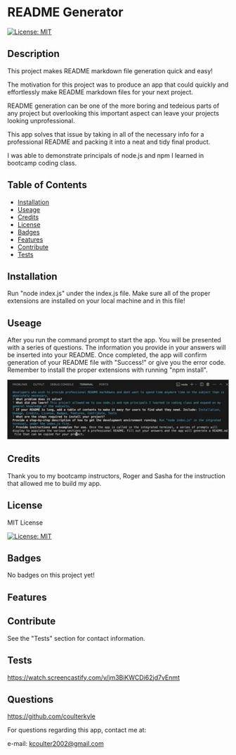# README Generator

[![License: MIT](https://img.shields.io/badge/License-MIT-yellow.svg)](https://opensource.org/licenses/MIT)

## Description

This project makes README markdown file generation quick and easy!

The motivation for this project was to produce an app that could quickly and effortlessly make README markdown files for your next project. 

README generation can be one of the more boring and tedeious parts of any project but overlooking this important aspect can leave your projects looking unprofessional.

This app solves that issue by taking in all of the necessary info for a professional README and packing it into a neat and tidy final product.

I was able to demonstrate principals of node.js and npm I learned in bootcamp coding class.

## Table of Contents

- [Installation](#Installation)
- [Useage](#Useage)
- [Credits](#Credits)
- [License](#License)
- [Badges](#Badges)
- [Features](#Features)
- [Contribute](#Contribute)
- [Tests](#Tests)


## Installation

Run "node index.js" under the index.js file. Make sure all of the proper extensions are installed on your local machine and in this file!

## Useage

After you run the command prompt to start the app. You will be presented with a series of questions. The information you provide in your answers will be inserted into your README. Once completed, the app will confirm generation of your README file with "Success!" or give you the error code. Remember to install the proper extensions with running "npm install".

![screenshot](./assets/images/screenshot.png)

## Credits

Thank you to my bootcamp instructors, Roger and Sasha for the instruction that allowed me to build my app.





## License

MIT License

[![License: MIT](https://img.shields.io/badge/License-MIT-yellow.svg)](https://opensource.org/licenses/MIT)

## Badges

No badges on this project yet!

## Features



## Contribute

See the "Tests" section for contact information. 

## Tests

https://watch.screencastify.com/v/jm3BiKWCDi62jd7vEnmt

## Questions

https://github.com/coulterkyle

For questions regarding this app, contact me at:

e-mail: kcoulter2002@gmail.com
